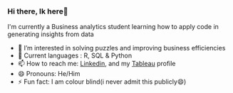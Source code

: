 ### Hi there, Ik here👋


I'm currently a Business analytics student learning how to apply code in generating insights from data

- 🔭 I’m interested in solving puzzles and improving business efficiencies 
- 🤔 Current languages : R, SQL & Python 
- 📫 How to reach me: [Linkedin](https://www.linkedin.com/in/ikechi-nwaozuzu/), and my [Tableau](https://public.tableau.com/app/profile/ik.nwaozuzu) profile
- 😄 Pronouns: He/Him
- ⚡ Fun fact: I am colour blind(i never admit this publicly😄)

